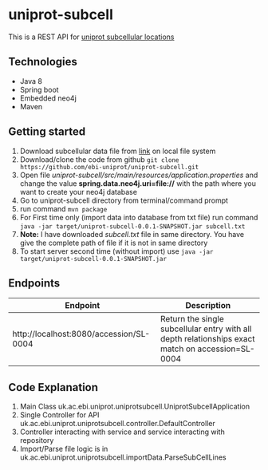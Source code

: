 # uniprot-subcell
This is a REST API for [uniprot subcellular locations](https://www.uniprot.org/locations)

## Technologies
* Java 8
* Spring boot
* Embedded neo4j
* Maven

## Getting started
1. Download subcellular data file from [link](ftp://ftp.uniprot.org/pub/databases/uniprot/current_release/knowledgebase/complete/docs/subcell.txt) on local file system
1. Download/clone the code from github `git clone https://github.com/ebi-uniprot/uniprot-subcell.git`
1. Open file *uniprot-subcell/src/main/resources/application.properties* and change the value **spring.data.neo4j.uri=file://** with the path where you want to create your neo4j database 
1. Go to uniprot-subcell directory from terminal/command prompt
1. run command `mvn package`
1. For First time only (import data into database from txt file) run command `java -jar target/uniprot-subcell-0.0.1-SNAPSHOT.jar subcell.txt`
  1. **Note:** I have downloaded *subcell.txt* file in same directory. You have give the complete path of file if it is not in same directory
1. To start server second time (without import) use `java -jar target/uniprot-subcell-0.0.1-SNAPSHOT.jar`

## Endpoints
Endpoint | Description
-------- | -----------
http://localhost:8080/accession/SL-0004 | Return the single subcellular entry with all depth relationships exact match on accession=SL-0004

## Code Explanation
1. Main Class uk.ac.ebi.uniprot.uniprotsubcell.UniprotSubcellApplication
1. Single Controller for API uk.ac.ebi.uniprot.uniprotsubcell.controller.DefaultController
1. Controller interacting with service and service interacting with repository
1. Import/Parse file logic is in uk.ac.ebi.uniprot.uniprotsubcell.importData.ParseSubCellLines
